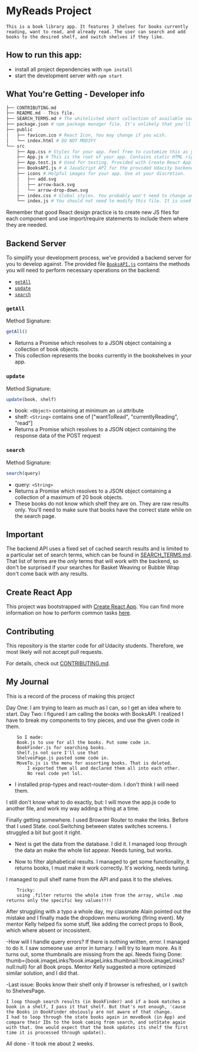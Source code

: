 # MyReads Project

    This is a book library app. It features 3 shelves for books currently reading, want to read, and already read. The user can search and add books to the desired shelf, and switch shelves if they like.

## How to run this app:

* install all project dependencies with `npm install`
* start the development server with `npm start`

## What You're Getting - Developer info
```bash
├── CONTRIBUTING.md
├── README.md - This file.
├── SEARCH_TERMS.md # The whitelisted short collection of available search terms for you to use with your app.
├── package.json # npm package manager file. It's unlikely that you'll need to modify this.
├── public
│   ├── favicon.ico # React Icon, You may change if you wish.
│   └── index.html # DO NOT MODIFY
└── src
    ├── App.css # Styles for your app. Feel free to customize this as you desire.
    ├── App.js # This is the root of your app. Contains static HTML right now.
    ├── App.test.js # Used for testing. Provided with Create React App. Testing is encouraged, but not required.
    ├── BooksAPI.js # A JavaScript API for the provided Udacity backend. Instructions for the methods are below.
    ├── icons # Helpful images for your app. Use at your discretion.
    │   ├── add.svg
    │   ├── arrow-back.svg
    │   └── arrow-drop-down.svg
    ├── index.css # Global styles. You probably won't need to change anything here.
    └── index.js # You should not need to modify this file. It is used for DOM rendering only.
```

Remember that good React design practice is to create new JS files for each component and use import/require statements to include them where they are needed.

## Backend Server

To simplify your development process, we've provided a backend server for you to develop against. The provided file [`BooksAPI.js`](src/BooksAPI.js) contains the methods you will need to perform necessary operations on the backend:

* [`getAll`](#getall)
* [`update`](#update)
* [`search`](#search)

### `getAll`

Method Signature:

```js
getAll()
```

* Returns a Promise which resolves to a JSON object containing a collection of book objects.
* This collection represents the books currently in the bookshelves in your app.

### `update`

Method Signature:

```js
update(book, shelf)
```

* book: `<Object>` containing at minimum an `id` attribute
* shelf: `<String>` contains one of ["wantToRead", "currentlyReading", "read"]  
* Returns a Promise which resolves to a JSON object containing the response data of the POST request

### `search`

Method Signature:

```js
search(query)
```

* query: `<String>`
* Returns a Promise which resolves to a JSON object containing a collection of a maximum of 20 book objects.
* These books do not know which shelf they are on. They are raw results only. You'll need to make sure that books have the correct state while on the search page.

## Important
The backend API uses a fixed set of cached search results and is limited to a particular set of search terms, which can be found in [SEARCH_TERMS.md](SEARCH_TERMS.md). That list of terms are the _only_ terms that will work with the backend, so don't be surprised if your searches for Basket Weaving or Bubble Wrap don't come back with any results.

## Create React App

This project was bootstrapped with [Create React App](https://github.com/facebookincubator/create-react-app). You can find more information on how to perform common tasks [here](https://github.com/facebookincubator/create-react-app/blob/master/packages/react-scripts/template/README.md).

## Contributing

This repository is the starter code for _all_ Udacity students. Therefore, we most likely will not accept pull requests.

For details, check out [CONTRIBUTING.md](CONTRIBUTING.md).


## My Journal

This is a record of the process of making this project

Day One: I am trying to learn as much as I can, so I get an idea where to start.
Day Two: 
I figured I am calling the books with BooksAPI.
I realized I have to break my components to tiny pieces, and use the given code in them.

        So I made:
        Book.js to use for all the books. Put some code in.
        BookFinder.js for searching books.
        Shelf.js not sure I'll use that
        ShelvesPage.js pasted some code in.
        MoveTo.js is the menu for assorting books. That is deleted.
            I exported them all and declared them all into each other.
            No real code yet lol.
            
- I installed prop-types and react-router-dom. I don't think I will need them.

I still don't know what to do exactly, but:
    I will move the app.js  code to another file, and work my way adding a thing at a time.

Finally getting somewhere. I used Browser Router to make the links. Before that I used State. cool.Switching between states switches screens. I struggled a bit but goot it right.

- Next is get the data from the database.
    I did it. I managed loop through the data an make the whole list appear. Needs tuning, but works.

- Now to filter alphabetical results.
    I managed to get some functionality, it returns books, I must make it work correctly.
    It's working, needs tuning.

I managed to pull shelf name from the API and pass it to the shelves.

        Tricky:
        using .filter returns the whole item from the array, while .map returns only the specific key values!!!!

After struggling with a typo a whole day, my classmate Alain pointed out the mistake and I finally made the dropdown menu working (firing event). My mentor Kelly helped fix some stuff, like adding the correct props to Book, which where absent or incosistent.

-How will I handle query errors?
    If there is nothing written, error.
    I managed to do it. I saw someone use .error in turnary. I will try to learn more. As it turns out, some thumbnails are missing from the api. Needs fixing
        Done: thumb={book.imageLinks?book.imageLinks.thumbnail:!book.imageLinks?null:null} for all Book props. Mentor Kelly suggested a more optimized similar solution, and I did that.

-Last issue: Books know their shelf only if browser is refreshed, or I switch to ShelvesPage.

    I loop though search results (in BookFinder) and if a book matches a book in a shelf, I pass it that shelf. But that's not enough, 'cause the Books in BookFinder obviously are not aware of that change.
    I had to loop through the state books again in moveBook (in App) and compare their IDs to the book coming from search, and setState again with that. One would expect that the book updates its shelf the first time it is processed through update().


All done - It took me about 2 weeks.